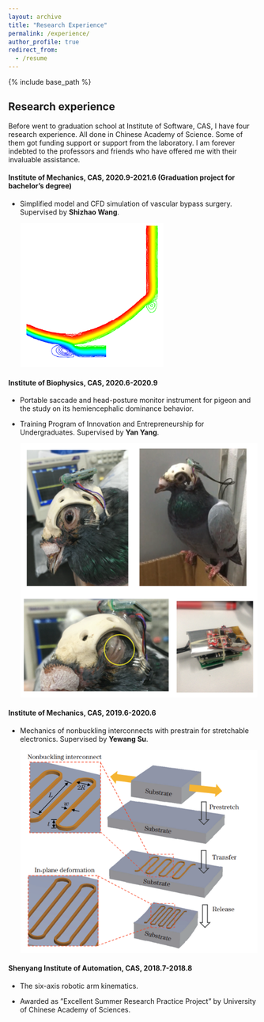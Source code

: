 ```yaml
---
layout: archive
title: "Research Experience"
permalink: /experience/
author_profile: true
redirect_from:
  - /resume
---
```


{% include base_path %}

Research experience
------

Before went to graduation school at Institute of Software, CAS, I have four research experience. All done in Chinese Academy of Science. Some of them got funding support or support from the laboratory. I am forever indebted to the professors and friends who have offered me with their invaluable assistance.

#### Institute of Mechanics, CAS, 2020.9-2021.6 (Graduation project for bachelor’s degree)

- Simplified model and CFD simulation of vascular bypass surgery. Supervised by **Shizhao Wang**.

  ![](/images/bypass.png)

  [Thesis_Chinese_version]: /files/graduation.pdf
  
  

#### Institute of Biophysics, CAS, 2020.6-2020.9

- Portable saccade and head-posture monitor instrument for pigeon and the study on its hemiencephalic dominance
  behavior.

- Training Program of Innovation and Entrepreneurship for Undergraduates. Supervised by **Yan Yang**.

  ![](/images/pigeon.png)

  [Report_English_version]: /files/reports.pdf
  
  

#### Institute of Mechanics, CAS,  2019.6-2020.6

- Mechanics of nonbuckling interconnects with prestrain for stretchable electronics. Supervised by **Yewang Su**.

  ![](/images/nonbuck.png)
  
  [Publication]: /files/nonbuckling.pdf



#### Shenyang Institute of Automation, CAS, 2018.7-2018.8

- The six-axis robotic arm kinematics. 

- Awarded as ”Excellent Summer Research Practice Project” by University
  of Chinese Academy of Sciences.
